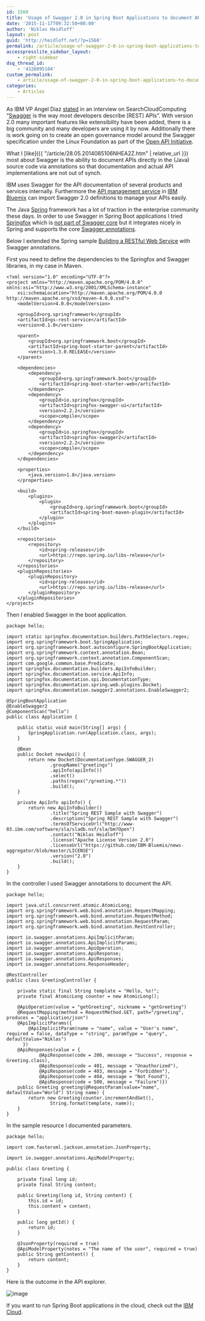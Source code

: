 ```yaml
---
id: 1560
title: 'Usage of Swagger 2.0 in Spring Boot Applications to document APIs'
date: '2015-11-17T09:32:50+00:00'
author: 'Niklas Heidloff'
layout: post
guid: 'http://heidloff.net/?p=1560'
permalink: /article/usage-of-swagger-2-0-in-spring-boot-applications-to-document-apis/
accesspresslite_sidebar_layout:
    - right-sidebar
dsq_thread_id:
    - '4326095104'
custom_permalink:
    - article/usage-of-swagger-2-0-in-spring-boot-applications-to-document-apis/
categories:
    - Articles
---
```


As IBM VP Angel Diaz [stated](http://searchcloudcomputing.techtarget.com/news/4500257255/IBM-tunes-up-API-Harmony-with-cognitive-technology-for-Bluemix) in an interview on SearchCloudComputing “[Swagger](http://swagger.io/) is the way most developers describe \[REST\] APIs”. With version 2.0 many important features like extensibility have been added, there is a big community and many developers are using it by now. Additionally there is work going on to create an open governance model around the Swagger specification under the Linux Foundation as part of the [Open API Initiative](http://swagger.io/introducing-the-open-api-initiative/).

What I [like]({{ "/article/28.05.2014085106NHEA2Z.htm" | relative_url }}) most about Swagger is the ability to document APIs directly in the (Java) source code via annotations so that documentation and actual API implementations are not out of synch.

IBM uses Swagger for the API documentation of several products and services internally. Furthermore the [API management service](https://www.ng.bluemix.net/docs/services/APIManagement/index.html) in [IBM Bluemix](https://bluemix.net) can import Swagger 2.0 definitions to manage your APIs easily.

The Java [Spring](http://projects.spring.io/spring-boot/) framework has a lot of traction in the enterprise community these days. In order to use Swagger in Spring Boot applications I tried [Springfox](https://github.com/springfox/springfox) which is [not part of Swagger core](http://springfox.github.io/springfox/docs/current/#goals) but it integrates nicely in Spring and supports the core [Swagger annotations](https://github.com/swagger-api/swagger-core/wiki/Annotations-1.5.X).

Below I extended the Spring sample [Building a RESTful Web Service](https://spring.io/guides/gs/rest-service/) with Swagger annotations.

First you need to define the dependencies to the Springfox and Swagger libraries, in my case in Maven.

```
<?xml version="1.0" encoding="UTF-8"?>
<project xmlns="http://maven.apache.org/POM/4.0.0" xmlns:xsi="http://www.w3.org/2001/XMLSchema-instance"
	xsi:schemaLocation="http://maven.apache.org/POM/4.0.0 http://maven.apache.org/xsd/maven-4.0.0.xsd">
	<modelVersion>4.0.0</modelVersion>

	<groupId>org.springframework</groupId>
	<artifactId>gs-rest-service</artifactId>
	<version>0.1.0</version>

	<parent>
		<groupId>org.springframework.boot</groupId>
		<artifactId>spring-boot-starter-parent</artifactId>
		<version>1.3.0.RELEASE</version>
	</parent>

	<dependencies>
		<dependency>
			<groupId>org.springframework.boot</groupId>
			<artifactId>spring-boot-starter-web</artifactId>
		</dependency>
		<dependency>
			<groupId>io.springfox</groupId>
			<artifactId>springfox-swagger-ui</artifactId>
			<version>2.2.2</version>
			<scope>compile</scope>
		</dependency>
		<dependency>
			<groupId>io.springfox</groupId>
			<artifactId>springfox-swagger2</artifactId>
			<version>2.2.2</version>
			<scope>compile</scope>
		</dependency>
	</dependencies>

	<properties>
		<java.version>1.8</java.version>
	</properties>
	
	<build>
		<plugins>
			<plugin>
				<groupId>org.springframework.boot</groupId>
				<artifactId>spring-boot-maven-plugin</artifactId>
			</plugin>
		</plugins>
	</build>

	<repositories>
		<repository>
			<id>spring-releases</id>
			<url>https://repo.spring.io/libs-release</url>
		</repository>
	</repositories>
	<pluginRepositories>
		<pluginRepository>
			<id>spring-releases</id>
			<url>https://repo.spring.io/libs-release</url>
		</pluginRepository>
	</pluginRepositories>
</project>
```

Then I enabled Swagger in the boot application.

```
package hello;

import static springfox.documentation.builders.PathSelectors.regex;
import org.springframework.boot.SpringApplication;
import org.springframework.boot.autoconfigure.SpringBootApplication;
import org.springframework.context.annotation.Bean;
import org.springframework.context.annotation.ComponentScan;
import com.google.common.base.Predicate;
import springfox.documentation.builders.ApiInfoBuilder;
import springfox.documentation.service.ApiInfo;
import springfox.documentation.spi.DocumentationType;
import springfox.documentation.spring.web.plugins.Docket;
import springfox.documentation.swagger2.annotations.EnableSwagger2;

@SpringBootApplication
@EnableSwagger2
@ComponentScan("hello")
public class Application {

    public static void main(String[] args) {
        SpringApplication.run(Application.class, args);
    }
    
    @Bean
    public Docket newsApi() {
        return new Docket(DocumentationType.SWAGGER_2)
                .groupName("greetings")
                .apiInfo(apiInfo())
                .select()
                .paths(regex("/greeting.*"))
                .build();
    }
    
    private ApiInfo apiInfo() {
        return new ApiInfoBuilder()
                .title("Spring REST Sample with Swagger")
                .description("Spring REST Sample with Swagger")
                .termsOfServiceUrl("http://www-03.ibm.com/software/sla/sladb.nsf/sla/bm?Open")
                .contact("Niklas Heidloff")
                .license("Apache License Version 2.0")
                .licenseUrl("https://github.com/IBM-Bluemix/news-aggregator/blob/master/LICENSE")
                .version("2.0")
                .build();
    }
}
```

In the controller I used Swagger annotations to document the API.

```
package hello;

import java.util.concurrent.atomic.AtomicLong;
import org.springframework.web.bind.annotation.RequestMapping;
import org.springframework.web.bind.annotation.RequestMethod;
import org.springframework.web.bind.annotation.RequestParam;
import org.springframework.web.bind.annotation.RestController;

import io.swagger.annotations.ApiImplicitParam;
import io.swagger.annotations.ApiImplicitParams;
import io.swagger.annotations.ApiOperation;
import io.swagger.annotations.ApiResponse;
import io.swagger.annotations.ApiResponses;
import io.swagger.annotations.ResponseHeader;

@RestController
public class GreetingController {

    private static final String template = "Hello, %s!";
    private final AtomicLong counter = new AtomicLong();

    @ApiOperation(value = "getGreeting", nickname = "getGreeting")
    @RequestMapping(method = RequestMethod.GET, path="/greeting", produces = "application/json")
    @ApiImplicitParams({
        @ApiImplicitParam(name = "name", value = "User's name", required = false, dataType = "string", paramType = "query", defaultValue="Niklas")
      })
    @ApiResponses(value = { 
    		@ApiResponse(code = 200, message = "Success", response = Greeting.class),
    		@ApiResponse(code = 401, message = "Unauthorized"),
    		@ApiResponse(code = 403, message = "Forbidden"),
    		@ApiResponse(code = 404, message = "Not Found"),
    		@ApiResponse(code = 500, message = "Failure")})	
    public Greeting greeting(@RequestParam(value="name", defaultValue="World") String name) {
        return new Greeting(counter.incrementAndGet(),
        		String.format(template, name));
    }
}
```

In the sample resource I documented parameters.

```
package hello;

import com.fasterxml.jackson.annotation.JsonProperty;

import io.swagger.annotations.ApiModelProperty;

public class Greeting {

    private final long id;
    private final String content;

    public Greeting(long id, String content) {
        this.id = id;
        this.content = content;
    }

    public long getId() {
        return id;
    }

    @JsonProperty(required = true)
    @ApiModelProperty(notes = "The name of the user", required = true)
    public String getContent() {
        return content;
    }
}
```

Here is the outcome in the API explorer.

![image](/assets/img/2015/11/swaggerspring.png)

If you want to run Spring Boot applications in the cloud, check out the [IBM Cloud](http://ibm.biz/nheidloff).